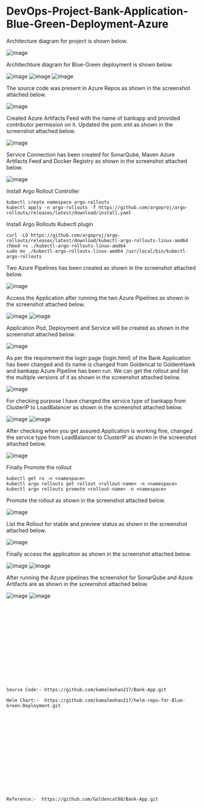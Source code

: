 # DevOps-Project-Bank-Application-Blue-Green-Deployment-Azure

Architecture diagram for project is shown below. 

![image](https://github.com/user-attachments/assets/34d58f91-bd2f-4b07-8b88-b28d3e8c2d43)

Architechture diagram for Blue-Green deployment is shown below.

![image](https://github.com/user-attachments/assets/7794d670-bff9-4a4a-91a0-2b10135e5e00)
![image](https://github.com/user-attachments/assets/dd814476-2663-4913-afc4-77fb6e562a72)
![image](https://github.com/user-attachments/assets/32d277c5-01d0-449c-877a-9d7a5268c38b)

The source code was present in Azure Repos as shown in the screenshot attached below.

![image](https://github.com/user-attachments/assets/74e4727f-3dc2-452e-ac34-c6b40c6f6754)

Created Azure Artifacts Feed with the name of bankapp and provided contributor permission on it. Updated the pom.xml as shown in the screenshot attached below.

![image](https://github.com/user-attachments/assets/01cac05f-dd39-4ff6-996a-7e328a2565d3)

Service Connection has been created for SonarQube, Maven Azure Artifacts Feed and Docker Registry as shown in the screenshot attached below.

![image](https://github.com/user-attachments/assets/a431f114-3be3-4648-8dab-a30982202b83)

Install Argo Rollout Controller
```
kubectl create namespace argo-rollouts
kubectl apply -n argo-rollouts -f https://github.com/argoproj/argo-rollouts/releases/latest/download/install.yaml
```
Install Argo Rollouts Kubectl plugin
```
curl -LO https://github.com/argoproj/argo-rollouts/releases/latest/download/kubectl-argo-rollouts-linux-amd64
chmod +x ./kubectl-argo-rollouts-linux-amd64
sudo mv ./kubectl-argo-rollouts-linux-amd64 /usr/local/bin/kubectl-argo-rollouts
```
Two Azure Pipelines has been created as shown in the screenshot attached below.

![image](https://github.com/user-attachments/assets/6327f255-4bb2-4e2f-96f6-bd30d06735ae)

Access the Application after running the two Azure Pipelines as shown in the screenshot attached below.

![image](https://github.com/user-attachments/assets/1f0fcbbc-3d7b-45a8-ae86-803d46ebc636)
![image](https://github.com/user-attachments/assets/d8d0ffe7-fee2-4425-8140-96d7a98e06d4)

Application Pod, Deployment and Service will be created as shown in the screenshot attached below.

![image](https://github.com/user-attachments/assets/187b81ba-1320-4544-998a-9ca34307962e)

As per the requirement the login page (login.html) of the Bank Application has been changed and its name is changed from Goldencat to GoldenHawk and bankapp Azure Pipeline has been run. 
We can get the rollout and list the multiple versions of it as shown in the screenshot attached below.

![image](https://github.com/user-attachments/assets/4276336d-ec77-4ca8-9e6a-902690b41ca7)

For checking purpose I have changed the service type of bankapp from ClusterIP to LoadBalancer as shown in the screenshot attached below.

![image](https://github.com/user-attachments/assets/f948c4fc-1b56-4164-b8a1-e360e01b5275)
![image](https://github.com/user-attachments/assets/c6ca5337-430f-4355-9105-b08085f85ed7)

After checking when you get assured Application is working fine, changed the service type from LoadBalancer to ClusterIP as shown in the screenshot attached below.

![image](https://github.com/user-attachments/assets/05557e76-3f68-484c-8381-18ecfc08e6be)

Finally Promote the rollout
```
kubectl get ro -n <namespace>
kubectl argo rollouts get rollout <rollout-name> -n <namespace>
kubectl argo rollouts promote <rollout-name> -n <namespace>
```
Promote the rollout as shown in the screenshot attached below.

![image](https://github.com/user-attachments/assets/69e4c9ee-86bc-4159-807d-ca41d2c90145)

List the Rollout for stable and preview status as shown in the screenshot attached below.

![image](https://github.com/user-attachments/assets/d4f1695e-9e36-412a-af98-04d0e70ce105)

Finally access the application as shown in the screenshot attached below.

![image](https://github.com/user-attachments/assets/f8e6cca0-6263-494b-bacd-c7daabedb9b3)
![image](https://github.com/user-attachments/assets/7436cd58-a6f7-4f06-bc68-02de88236050)

After running the Azure pipelines the screenshot for SonarQube and Azure Artifacts are as shown in the screenshot attached below.

![image](https://github.com/user-attachments/assets/47793a9a-f571-4ea4-8a90-21337c1a9c00)
![image](https://github.com/user-attachments/assets/9b3f8b31-820d-4465-a715-6170944cce4f)

<br></br>
<br></br>
<br></br>
<br></br>
<br></br>
<br></br>
```
Source Code:- https://github.com/kamalmohan217/Bank-App.git

Helm Chart:-  https://github.com/kamalmohan217/helm-repo-for-Blue-Green-Deployment.git
```
<br></br>
<br></br>
<br></br>
<br></br>
<br></br>
<br></br>
```
Reference:-  https://github.com/Goldencat98/Bank-App.git
```
